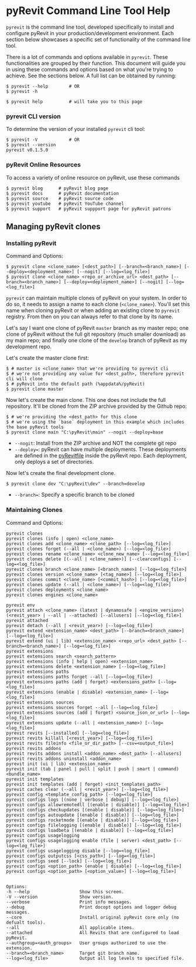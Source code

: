 # pyRevit Command Line Tool Help

`pyrevit` is the command line tool, developed specifically to install and configure pyRevit in your production/development environment. Each section below showcases a specific set of functionality of the command line tool.

There is a lot of commands and options available in `pyrevit`. These functionalities are grouped by their function. This document will guide you in using these commands and options based on what you're trying to achieve. See the sections below. A full list can be obtained by running:

``` shell
$ pyrevit --help        # OR
$ pyrevit -h

$ pyrevit help          # will take you to this page
```

### pyrevit CLI version

To determine the version of your installed `pyrevit` cli tool:

``` shell
$ pyrevit -V            # OR
$ pyrevit --version
pyrevit v0.1.5.0
```

### pyRevit Online Resources

To access a variety of online resource on pyRevit, use these commands

``` shell
$ pyrevit blog      # pyRevit blog page
$ pyrevit docs      # pyRevit documentation
$ pyrevit source    # pyRevit source code
$ pyrevit youtube   # pyRevit YouTube channel
$ pyrevit support   # pyRevit suppport page for pyRevit patrons
```

## Managing pyRevit clones

### Installing pyRevit

Command and Options:

``` shell
$ pyrevit clone <clone_name> [<dest_path>] [--branch=<branch_name>] [--deploy=<deployment_name>] [--nogit] [--log=<log_file>]
$ pyrevit clone <clone_name> <repo_or_archive_url> <dest_path> [--branch=<branch_name>] [--deploy=<deployment_name>] [--nogit] [--log=<log_file>]
```
`pyrevit` can maintain multiple clones of pyRevit on your system. In order to do so, it needs to assign a name to each clone (`<clone_name>`). You'll set this name when cloning pyRevit or when adding an existing clone to `pyrevit` registry. From then on you can always refer to that clone by its name.

Let's say I want one clone of pyRevit `master` branch as my master repo; one clone of pyRevit without the full git repository (much smaller download) as my main repo; and finally one clone of the `develop` branch of pyRevit as my development repo.

Let's create the master clone first:

``` shell
$ # master is <clone_name> that we're providing to pyrevit cli
$ # we're not providing any value for <dest_path>, therefore pyrevit cli will clone
$ # pyRevit into the default path (%appdata%/pyRevit)
$ pyrevit clone master
```

Now let's create the main clone. This one does not include the full repository. It'll be cloned from the ZIP archive provided by the Github repo:

``` shell
$ # we're providing the <dest_path> for this clone
$ # we're using the `base` deployment in this example which includes the base pyRevit tools
$ pyrevit clone main "C:\pyRevit\main" --nogit --deploy=base
```

- `--nogit`: Install from the ZIP archive and NOT the complete git repo
- `--deploy=`: pyRevit can have multiple deployments. These deployments are defined in the [pyRevitfile](https://github.com/eirannejad/pyRevit/blob/develop/pyRevitfile) inside the pyRevit repo. Each deployment, only deploys a set of directories.

Now let's create the final development clone.

``` shell
$ pyrevit clone dev "C:\pyRevit\dev" --branch=develop
```

- `--branch=`: Specify a specific branch to be cloned

### Maintaining Clones

Command and Options:

``` shell
pyrevit clones
pyrevit clones (info | open) <clone_name>
pyrevit clones add <clone_name> <clone_path> [--log=<log_file>]
pyrevit clones forget (--all | <clone_name>) [--log=<log_file>]
pyrevit clones rename <clone_name> <clone_new_name> [--log=<log_file>]
pyrevit clones delete [(--all | <clone_name>)] [--clearconfigs] [--log=<log_file>]
pyrevit clones branch <clone_name> [<branch_name>] [--log=<log_file>]
pyrevit clones version <clone_name> [<tag_name>] [--log=<log_file>]
pyrevit clones commit <clone_name> [<commit_hash>] [--log=<log_file>]
pyrevit clones update (--all | <clone_name>) [--log=<log_file>]
pyrevit clones deployments <clone_name>
pyrevit clones engines <clone_name>
```

``` shell
pyrevit env
pyrevit attach <clone_name> (latest | dynamosafe | <engine_version>) (<revit_year> | --all | --attached) [--allusers] [--log=<log_file>]
pyrevit attached
pyrevit detach (--all | <revit_year>) [--log=<log_file>]
pyrevit extend <extension_name> <dest_path> [--branch=<branch_name>] [--log=<log_file>]
pyrevit extend (ui | lib) <extension_name> <repo_url> <dest_path> [--branch=<branch_name>] [--log=<log_file>]
pyrevit extensions
pyrevit extensions search <search_pattern>
pyrevit extensions (info | help | open) <extension_name>
pyrevit extensions delete <extension_name> [--log=<log_file>]
pyrevit extensions paths
pyrevit extensions paths forget --all [--log=<log_file>]
pyrevit extensions paths (add | forget) <extensions_path> [--log=<log_file>]
pyrevit extensions (enable | disable) <extension_name> [--log=<log_file>]
pyrevit extensions sources
pyrevit extensions sources forget --all [--log=<log_file>]
pyrevit extensions sources (add | forget) <source_json_or_url> [--log=<log_file>]
pyrevit extensions update (--all | <extension_name>) [--log=<log_file>]
pyrevit revits [--installed] [--log=<log_file>]
pyrevit revits killall [<revit_year>] [--log=<log_file>]
pyrevit revits fileinfo <file_or_dir_path> [--csv=<output_file>]
pyrevit revits addons
pyrevit revits addons install <addon_name> <dest_path> [--allusers]
pyrevit revits addons uninstall <addon_name>
pyrevit init (ui | lib) <extension_name>
pyrevit init (tab | panel | pull | split | push | smart | command) <bundle_name>
pyrevit init templates
pyrevit init templates (add | forget) <init_templates_path>
pyrevit caches clear (--all | <revit_year>) [--log=<log_file>]
pyrevit config <template_config_path> [--log=<log_file>]
pyrevit configs logs [(none | verbose | debug)] [--log=<log_file>]
pyrevit configs allowremotedll [(enable | disable)] [--log=<log_file>]
pyrevit configs checkupdates [(enable | disable)] [--log=<log_file>]
pyrevit configs autoupdate [(enable | disable)] [--log=<log_file>]
pyrevit configs rocketmode [(enable | disable)] [--log=<log_file>]
pyrevit configs filelogging [(enable | disable)] [--log=<log_file>]
pyrevit configs loadbeta [(enable | disable)] [--log=<log_file>]
pyrevit configs usagelogging
pyrevit configs usagelogging enable (file | server) <dest_path> [--log=<log_file>]
pyrevit configs usagelogging disable [--log=<log_file>]
pyrevit configs outputcss [<css_path>] [--log=<log_file>]
pyrevit configs seed [--lock] [--log=<log_file>]
pyrevit configs <option_path> (enable | disable) [--log=<log_file>]
pyrevit configs <option_path> [<option_value>] [--log=<log_file>]


Options:
-h --help                   Show this screen.
-V --version                Show version.
--verbose                   Print info messages.
--debug                     Print docopt options and logger debug messages.
--core                      Install original pyRevit core only (no defualt tools).
--all                       All applicable items.
--attached                  All Revits that are configured to load pyRevit.
--authgroup=<auth_groups>   User groups authorized to use the extension.
--branch=<branch_name>      Target git branch name.
--log=<log_file>            Output all log levels to specified file.
```